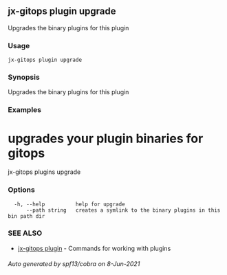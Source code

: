 ## jx-gitops plugin upgrade

Upgrades the binary plugins for this plugin

### Usage

```
jx-gitops plugin upgrade
```

### Synopsis

Upgrades the binary plugins for this plugin

### Examples

  # upgrades your plugin binaries for gitops
  jx-gitops plugins upgrade

### Options

```
  -h, --help          help for upgrade
      --path string   creates a symlink to the binary plugins in this bin path dir
```

### SEE ALSO

* [jx-gitops plugin](jx-gitops_plugin.md)	 - Commands for working with plugins

###### Auto generated by spf13/cobra on 8-Jun-2021
